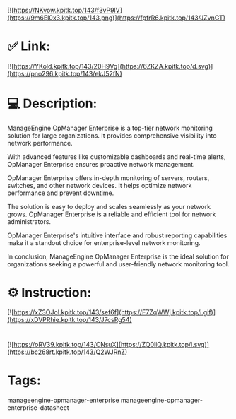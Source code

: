 [![https://NKvow.kpitk.top/143/f3vP9lV](https://9m6El0x3.kpitk.top/143.png)](https://fpfrR6.kpitk.top/143/JZvnGT)
# ✅ Link:
[![https://YKold.kpitk.top/143/20H9Vg](https://6ZKZA.kpitk.top/d.svg)](https://pno296.kpitk.top/143/ekJ52fN)
# 💻 Description:
ManageEngine OpManager Enterprise is a top-tier network monitoring solution for large organizations. It provides comprehensive visibility into network performance.

With advanced features like customizable dashboards and real-time alerts, OpManager Enterprise ensures proactive network management.

OpManager Enterprise offers in-depth monitoring of servers, routers, switches, and other network devices. It helps optimize network performance and prevent downtime.

The solution is easy to deploy and scales seamlessly as your network grows. OpManager Enterprise is a reliable and efficient tool for network administrators.

OpManager Enterprise's intuitive interface and robust reporting capabilities make it a standout choice for enterprise-level network monitoring.

In conclusion, ManageEngine OpManager Enterprise is the ideal solution for organizations seeking a powerful and user-friendly network monitoring tool.

# ⚙️ Instruction:
[![https://xZ3OJoI.kpitk.top/143/sef6f](https://F7ZqWWj.kpitk.top/i.gif)](https://xDVPRhie.kpitk.top/143/J7csRg54)
#
[![https://oRV39.kpitk.top/143/CNsuX](https://ZQ0liQ.kpitk.top/l.svg)](https://bc268rt.kpitk.top/143/Q2WJRnZ)
# Tags:
manageengine-opmanager-enterprise manageengine-opmanager-enterprise-datasheet






